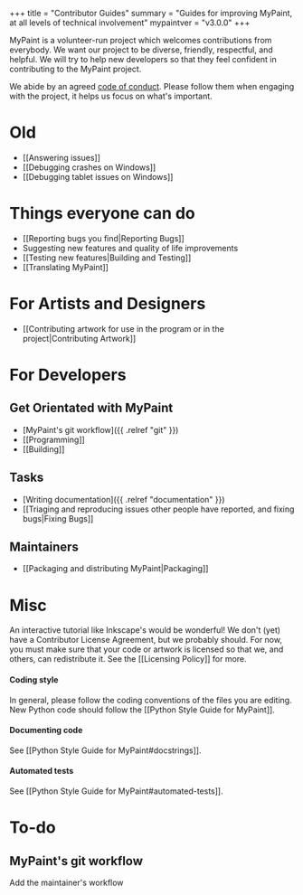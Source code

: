 +++
title = "Contributor Guides"
summary = "Guides for improving MyPaint, at all levels of technical involvement"
mypaintver = "v3.0.0"
+++

MyPaint is a volunteer-run project which welcomes contributions from everybody.
We want our project to be diverse, friendly, respectful, and helpful.
We will try to help new developers so that
they feel confident in contributing to the MyPaint project.

We abide by an agreed [code of conduct](https://github.com/mypaint/mypaint/blob/master/CODE_OF_CONDUCT.md).
Please follow them when engaging with the project, it helps us focus on what's important.

# Old
* [[Answering issues]]
* [[Debugging crashes on Windows]]
* [[Debugging tablet issues on Windows]]

# Things everyone can do
- [[Reporting bugs you find|Reporting Bugs]]
- Suggesting new features and quality of life improvements
- [[Testing new features|Building and Testing]]
- [[Translating MyPaint]]

# For Artists and Designers
- [[Contributing artwork for use in the program or in the project|Contributing Artwork]]

# For Developers
## Get Orientated with MyPaint
- [MyPaint's git workflow]({{ .relref "git" }})
- [[Programming]]
- [[Building]]

## Tasks
- [Writing documentation]({{ .relref "documentation" }})
- [[Triaging and reproducing issues other people have reported, and fixing bugs|Fixing Bugs]]

## Maintainers
- [[Packaging and distributing MyPaint|Packaging]]

# Misc
An interactive tutorial like Inkscape's would be wonderful!
We don't (yet) have a Contributor License Agreement, but we probably should. For now, you must make sure that your code or artwork is licensed so that we, and others, can redistribute it. See the [[Licensing Policy]] for more.

#### Coding style
In general, please follow the coding conventions of the files you are editing. New Python code should follow the [[Python Style Guide for MyPaint]].

#### Documenting code
See [[Python Style Guide for MyPaint#docstrings]].

#### Automated tests
See [[Python Style Guide for MyPaint#automated-tests]].

# To-do

## MyPaint's git workflow
Add the maintainer's workflow
